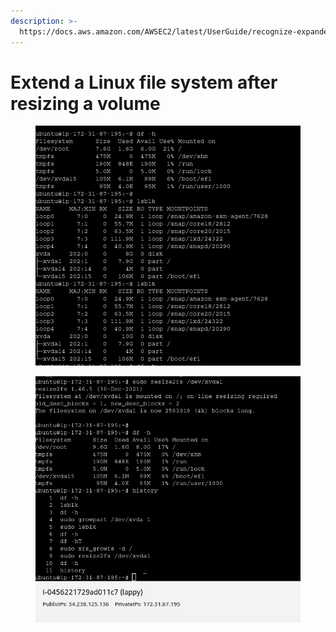```yaml
---
description: >-
  https://docs.aws.amazon.com/AWSEC2/latest/UserGuide/recognize-expanded-volume-linux.html
---
```


# Extend a Linux file system after resizing a volume

<figure><img src="../../.gitbook/assets/image (96).png" alt=""><figcaption></figcaption></figure>

<figure><img src="../../.gitbook/assets/image (95).png" alt=""><figcaption></figcaption></figure>

